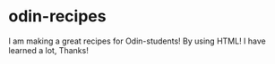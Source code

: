 # odin-recipes
I am making a great recipes for Odin-students! 
By using HTML!
I have learned a lot, Thanks!
